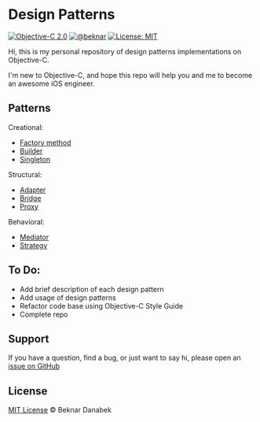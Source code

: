 # Design Patterns

[![Objective-C 2.0](https://img.shields.io/badge/Objective--C-2.0-orange.svg)](https://developer.apple.com/library/archive/documentation/Cocoa/Conceptual/ProgrammingWithObjectiveC/Introduction/Introduction.html#//apple_ref/doc/uid/TP40011210)
[![@beknar](https://img.shields.io/badge/contact-%40beknar-brightgreen.svg)](https://t.me/beknar)
[![License: MIT](https://img.shields.io/badge/License-MIT-yellow.svg)](https://opensource.org/licenses/MIT)

Hi, this is my personal repository of design patterns implementations on Objective-C.

I'm new to Objective-C, and hope this repo will help you and me to become an awesome iOS engineer.

## Patterns

Creational:
- [Factory method](https://github.com/danabeknar/design-patterns/tree/master/design-patterns/design-patterns/Creational/Factory)
- [Builder](https://github.com/danabeknar/design-patterns/tree/master/design-patterns/design-patterns/Creational/Builder)
- [Singleton](https://github.com/danabeknar/design-patterns/tree/master/design-patterns/design-patterns/Creational/Singleton)

Structural:
- [Adapter](https://github.com/danabeknar/design-patterns/tree/master/design-patterns/design-patterns/Structural/Adapter)
- [Bridge](https://github.com/danabeknar/design-patterns/tree/master/design-patterns/design-patterns/Structural/Bridge)
- [Proxy](https://github.com/danabeknar/design-patterns/tree/master/design-patterns/design-patterns/Structural/Proxy)

Behavioral:
- [Mediator](https://github.com/danabeknar/design-patterns/tree/master/design-patterns/design-patterns/Behavioral/Mediator)
- [Strategy](https://github.com/danabeknar/design-patterns/tree/master/design-patterns/design-patterns/Behavioral/Strategy)

To Do:
-------
- Add brief description of each design pattern
- Add usage of design patterns
- Refactor code base using Objective-C Style Guide
- Complete repo

## Support

If you have a question, find a bug, or just want to say hi, please open an [issue on GitHub](https://github.com/danabeknar/design-patterns/issues/new)

## License

[MIT License](./LICENSE) © Beknar Danabek

